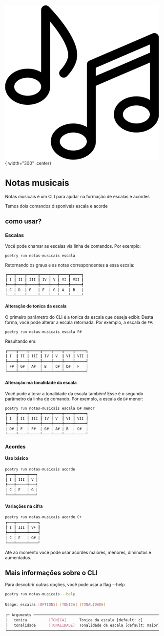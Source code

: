 ![logo do projeto](assets/logo.png){ width="300" .center} 

# Notas musicais

Notas musicais é um CLI para ajudar na formação de escalas e acordes

Temos dois comandos disponiveis escala e acorde

## como usar?

### Escalas

Você pode chamar as escalas via linha de comandos. Por exemplo:

```bash
poetry run notas-musicais escala
```

Retornando os graus e as notas correspondentes a essa escala:

```bash
┏━━━┳━━━━┳━━━━━┳━━━━┳━━━┳━━━━┳━━━━━┓
┃ I ┃ II ┃ III ┃ IV ┃ V ┃ VI ┃ VII ┃
┡━━━╇━━━━╇━━━━━╇━━━━╇━━━╇━━━━╇━━━━━┩
│ C │ D  │ E   │ F  │ G │ A  │ B   │
└───┴────┴─────┴────┴───┴────┴─────┘
```

#### Alteração de tonica da escala

O primeiro parâmetro do CLI é a tonica da escala que deseja exibir. Desta forma, 
você pode alterar a escala retornada: Por exemplo, a escala de `F#`:

```bash
poetry run notas-musicais escala F#
```

Resultando em:

```bash
┏━━━━┳━━━━┳━━━━━┳━━━━┳━━━━┳━━━━┳━━━━━┓
┃ I  ┃ II ┃ III ┃ IV ┃ V  ┃ VI ┃ VII ┃
┡━━━━╇━━━━╇━━━━━╇━━━━╇━━━━╇━━━━╇━━━━━┩
│ F# │ G# │ A#  │ B  │ C# │ D# │ F   │
└────┴────┴─────┴────┴────┴────┴─────┘
```

#### Alteração ma tonalidade da escala

Você pode alterar a tonalidade da escala também! Esse é o segundo parâmetro da 
linha de comando. Por exemplo, a escala de `D#` menor:

```bash
poetry run notas-musicais escala D# menor
┏━━━━┳━━━━┳━━━━━┳━━━━┳━━━━┳━━━━┳━━━━━┓
┃ I  ┃ II ┃ III ┃ IV ┃ V  ┃ VI ┃ VII ┃
┡━━━━╇━━━━╇━━━━━╇━━━━╇━━━━╇━━━━╇━━━━━┩
│ D# │ F  │ F#  │ G# │ A# │ B  │ C#  │
└────┴────┴─────┴────┴────┴────┴─────┘
```

### Acordes
#### Uso básico
```bash
poetry run notas-musicais acorde
┏━━━┳━━━━━┳━━━┓
┃ I ┃ III ┃ V ┃
┡━━━╇━━━━━╇━━━┩
│ C │ E   │ G │
└───┴─────┴───┘
```

#### Variações na cifra
```bash
poetry run notas-musicais acorde C+
┏━━━┳━━━━━┳━━━━┓
┃ I ┃ III ┃ V+ ┃
┡━━━╇━━━━━╇━━━━┩
│ C │ E   │ G# │
└───┴─────┴────┘
```

Até ao momento você pode usar acordes maiores, menores, diminutos e aumentados.

## Mais informações sobre o CLI

Para descobrir outras opções, você pode usar a flag --help

```bash
poetry run notas-musicais --help

Usage: escalas [OPTIONS] [TONICA] [TONALIDADE]                                                       
                                                                                                      
╭─ Arguments ────────────────────────────────────────────────────────────────────────────────────────╮
│   tonica          [TONICA]      Tonica da escala [default: c]                                      │
│   tonalidade      [TONALIDADE]  Tonalidade da escala [default: maior]                              │
╰────────────────────────────────────────────────────────────────────────────────────────────────────╯

```
